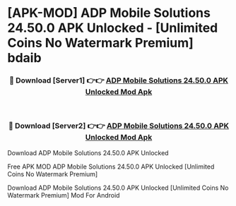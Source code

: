 # [APK-MOD] ADP Mobile Solutions 24.50.0 APK Unlocked - [Unlimited Coins No Watermark Premium] bdaib



<div align="center">
<h3>🔴 Download [Server1] 👉👉 <a href="https://momento.my/?title=ADP_Mobile_Solutions_24.50.0_APK_Unlocked">ADP Mobile Solutions 24.50.0 APK Unlocked Mod Apk</a></h3><br>

<h3>🔴 Download [Server2] 👉👉 <a href="https://momento.my/?title=ADP_Mobile_Solutions_24.50.0_APK_Unlocked">ADP Mobile Solutions 24.50.0 APK Unlocked Mod Apk</a></h3>
</div>



Download ADP Mobile Solutions 24.50.0 APK Unlocked 

Free APK MOD ADP Mobile Solutions 24.50.0 APK Unlocked [Unlimited Coins No Watermark Premium]

Download ADP Mobile Solutions 24.50.0 APK Unlocked [Unlimited Coins No Watermark Premium] Mod For Android
